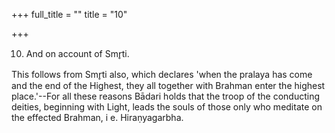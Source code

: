 +++
full_title = ""
title = "10"

+++


10. And on account of Smr̥ti.

This follows from Smr̥ti also, which declares 'when the pralaya has come and the end of the Highest, they all together with Brahman enter the highest place.'--For all these reasons Bādari holds that the troop of the conducting deities, beginning with Light, leads the souls of those only who meditate on the effected Brahman, i e. Hiraṇyagarbha.

